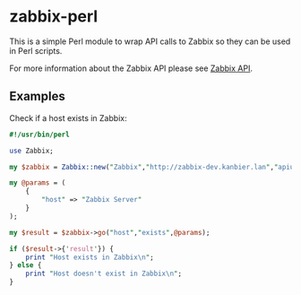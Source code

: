 zabbix-perl
===========
This is a simple Perl module to wrap API calls to Zabbix so they can be used in Perl scripts.

For more information about the Zabbix API please see [Zabbix API](https://www.zabbix.com/documentation/2.2/manual/api "Zabbix 2.2 API"). 

Examples
--------
Check if a host exists in Zabbix:

```perl
#!/usr/bin/perl

use Zabbix;

my $zabbix = Zabbix::new("Zabbix","http://zabbix-dev.kanbier.lan","apiuser","changeme");

my @params = (
	{
		"host" => "Zabbix Server"
	}
);

my $result = $zabbix->go("host","exists",@params);

if ($result->{'result'}) {
	print "Host exists in Zabbix\n";
} else {
	print "Host doesn't exist in Zabbix\n";
}
